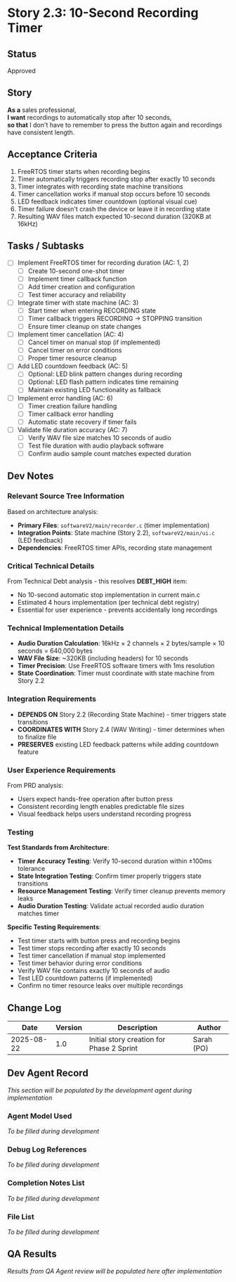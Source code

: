 # Story 2.3: 10-Second Recording Timer

## Status
Approved

## Story
**As a** sales professional,  
**I want** recordings to automatically stop after 10 seconds,  
**so that** I don't have to remember to press the button again and recordings have consistent length.

## Acceptance Criteria
1. FreeRTOS timer starts when recording begins
2. Timer automatically triggers recording stop after exactly 10 seconds
3. Timer integrates with recording state machine transitions
4. Timer cancellation works if manual stop occurs before 10 seconds
5. LED feedback indicates timer countdown (optional visual cue)
6. Timer failure doesn't crash the device or leave it in recording state
7. Resulting WAV files match expected 10-second duration (320KB at 16kHz)

## Tasks / Subtasks
- [ ] Implement FreeRTOS timer for recording duration (AC: 1, 2)
  - [ ] Create 10-second one-shot timer
  - [ ] Implement timer callback function
  - [ ] Add timer creation and configuration
  - [ ] Test timer accuracy and reliability
- [ ] Integrate timer with state machine (AC: 3)
  - [ ] Start timer when entering RECORDING state
  - [ ] Timer callback triggers RECORDING → STOPPING transition
  - [ ] Ensure timer cleanup on state changes
- [ ] Implement timer cancellation (AC: 4)
  - [ ] Cancel timer on manual stop (if implemented)
  - [ ] Cancel timer on error conditions
  - [ ] Proper timer resource cleanup
- [ ] Add LED countdown feedback (AC: 5)
  - [ ] Optional: LED blink pattern changes during recording
  - [ ] Optional: LED flash pattern indicates time remaining
  - [ ] Maintain existing LED functionality as fallback
- [ ] Implement error handling (AC: 6)
  - [ ] Timer creation failure handling
  - [ ] Timer callback error handling
  - [ ] Automatic state recovery if timer fails
- [ ] Validate file duration accuracy (AC: 7)
  - [ ] Verify WAV file size matches 10 seconds of audio
  - [ ] Test file duration with audio playback software
  - [ ] Confirm audio sample count matches expected duration

## Dev Notes

### Relevant Source Tree Information
Based on architecture analysis:
- **Primary Files**: `softwareV2/main/recorder.c` (timer implementation)
- **Integration Points**: State machine (Story 2.2), `softwareV2/main/ui.c` (LED feedback)
- **Dependencies**: FreeRTOS timer APIs, recording state management

### Critical Technical Details
From Technical Debt analysis - this resolves **DEBT_HIGH** item:
- No 10-second automatic stop implementation in current main.c
- Estimated 4 hours implementation (per technical debt registry)
- Essential for user experience - prevents accidentally long recordings

### Technical Implementation Details
- **Audio Duration Calculation**: 16kHz × 2 channels × 2 bytes/sample × 10 seconds = 640,000 bytes
- **WAV File Size**: ~320KB (including headers) for 10 seconds
- **Timer Precision**: Use FreeRTOS software timers with 1ms resolution
- **State Coordination**: Timer must coordinate with state machine from Story 2.2

### Integration Requirements
- **DEPENDS ON** Story 2.2 (Recording State Machine) - timer triggers state transitions
- **COORDINATES WITH** Story 2.4 (WAV Writing) - timer determines when to finalize file
- **PRESERVES** existing LED feedback patterns while adding countdown feature

### User Experience Requirements
From PRD analysis:
- Users expect hands-free operation after button press
- Consistent recording length enables predictable file sizes
- Visual feedback helps users understand recording progress

### Testing
**Test Standards from Architecture**:
- **Timer Accuracy Testing**: Verify 10-second duration within ±100ms tolerance
- **State Integration Testing**: Confirm timer properly triggers state transitions
- **Resource Management Testing**: Verify timer cleanup prevents memory leaks
- **Audio Duration Testing**: Validate actual recorded audio duration matches timer

**Specific Testing Requirements**:
- Test timer starts with button press and recording begins
- Test timer stops recording after exactly 10 seconds
- Test timer cancellation if manual stop implemented
- Test timer behavior during error conditions
- Verify WAV file contains exactly 10 seconds of audio
- Test LED countdown patterns (if implemented)
- Confirm no timer resource leaks over multiple recordings

## Change Log
| Date | Version | Description | Author |
|------|---------|-------------|---------|
| 2025-08-22 | 1.0 | Initial story creation for Phase 2 Sprint | Sarah (PO) |

## Dev Agent Record
*This section will be populated by the development agent during implementation*

### Agent Model Used
*To be filled during development*

### Debug Log References
*To be filled during development*

### Completion Notes List
*To be filled during development*

### File List
*To be filled during development*

## QA Results
*Results from QA Agent review will be populated here after implementation*